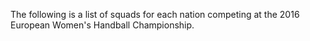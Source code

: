 The following is a list of squads for each nation competing at the 2016 European Women's Handball Championship.
